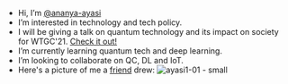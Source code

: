- Hi, I’m [@ananya-ayasi](https://www.linkedin.com/in/ananya-ayasi-0b654a166/)
- I’m interested in technology and tech policy.
- I will be giving a talk on quantum technology and its impact on society for WTGC'21. [Check it out!](https://www.womentech.net/speaker/Ananya/Ayasi/58004)
- I’m currently learning quantum tech and deep learning.
- I’m looking to collaborate on QC, DL and IoT.
- Here's a picture of me a [friend](https://www.linkedin.com/in/ananda-narayan-a-/) drew:
![ayasi1-01 - small](https://user-images.githubusercontent.com/62476858/120933654-abc6b100-c718-11eb-8e51-e4eed3c3b17c.png)



<!---
ananya-ayasi/ananya-ayasi is a ✨ special ✨ repository because its `README.md` (this file) appears on your GitHub profile.
You can click the Preview link to take a look at your changes.
--->
